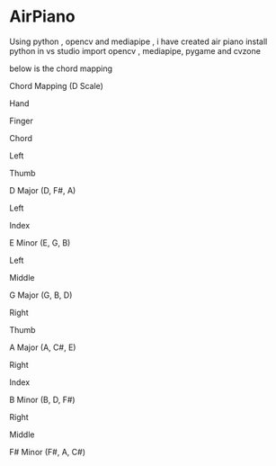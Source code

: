 # AirPiano
Using python , opencv and mediapipe , i have created air piano
install python in vs studio 
import opencv , mediapipe, pygame and cvzone 

below is the chord mapping 

Chord Mapping (D Scale)

Hand

Finger

Chord

Left

Thumb

D Major (D, F#, A)

Left

Index

E Minor (E, G, B)

Left

Middle

G Major (G, B, D)

Right

Thumb

A Major (A, C#, E)

Right

Index

B Minor (B, D, F#)

Right

Middle

F# Minor (F#, A, C#)
